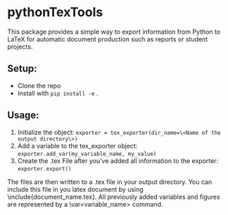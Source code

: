 # pythonTexTools

This package provides a simple way to export information from Python to LaTeX for automatic document production such as reports or student projects.
 
## Setup:

- Clone the repo
- Install with `pip install -e` .

## Usage:

1. Initialize the object: `exporter = tex_exporter(dir_name=\<Name of the output directory\>)`
2. Add a variable to the tex_exporter object: `exporter.add_var(my_variable_name, my_value)`
3. Create the .tex File after you've added all information to the exporter: `exporter.export()`

The files are then written to a .tex file in your output directory. You can include this
file in you latex document by using \include{document_name.tex}. All previously added
variables and figures are represented by a \var\<variable_name\> command.
